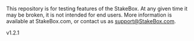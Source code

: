 This repository is for testing features of the StakeBox. At any given time it 
may be broken, it is not intended for end users. More information is available 
at StakeBox.com, or contact us as support@StakeBox.com.

v1.2.1